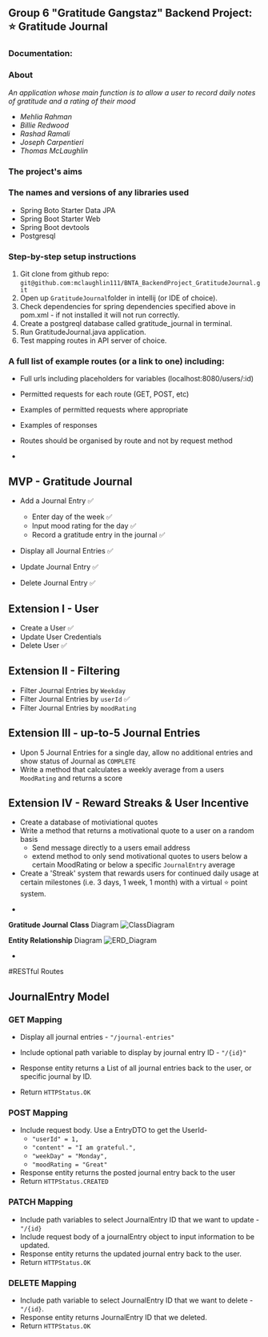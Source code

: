 ## Group 6 "Gratitude Gangstaz" Backend Project: ⭐️ Gratitude Journal
### Documentation:

### About
*An application whose main function is to allow a user to record daily notes of gratitude and a rating of their mood*

* *Mehlia Rahman*
* *Billie Redwood*
* *Rashad Ramali*
* *Joseph Carpentieri*
* *Thomas McLaughlin*



### The project's aims


### The names and versions of any libraries used
* Spring Boto Starter Data JPA
* Spring Boot Starter Web
* Spring Boot devtools
* Postgresql


### Step-by-step setup instructions

1. Git clone from github repo: `git@github.com:mclaughlin111/BNTA_BackendProject_GratitudeJournal.git`
2. Open up `GratitudeJournal`folder in intellij (or IDE of choice).
3. Check dependencies for spring dependencies specified above in pom.xml - if not installed it will not run correctly.
4. Create a postgreql database called gratitude_journal in terminal.
5. Run GratitudeJournal.java application.
6. Test mapping routes in API server of choice.



### A full list of example routes (or a link to one) including:

- Full urls including placeholders for variables (localhost:8080/users/:id)
- Permitted requests for each route (GET, POST, etc)
- Examples of permitted requests where appropriate
- Examples of responses
- Routes should be organised by route and not by request method

-


## MVP - Gratitude Journal

* Add a Journal Entry ✅
	* Enter day of the week ✅
	* Input mood rating	for the day ✅
	* Record a gratitude entry in the journal ✅
	

* Display all Journal Entries ✅
* Update Journal Entry ✅
* Delete Journal Entry ✅


## Extension I - User
* Create a User ✅
* Update User Credentials
* Delete User ✅

## Extension II - Filtering

* Filter Journal Entries by `Weekday`
* Filter Journal Entries by `userId` ✅
* Filter Journal Entries by `moodRating`

## Extension III - up-to-5 Journal Entries

* Upon 5 Journal Entries for a single day, allow no additional entries and show status of Journal as `COMPLETE`
* Write a method that calculates a weekly average from a users `MoodRating` and returns a score

## Extension IV - Reward Streaks & User Incentive
* Create a database of motiviational quotes
* Write a method that returns a motivational quote to a user on a random basis
	* Send message directly to a users email address
	* extend method to only send motivational quotes to users below a certain MoodRating or below a specific `JournalEntry` average 
* Create a 'Streak' system that rewards users for continued daily usage at certain milestones (i.e. 3 days, 1 week, 1 month) with a virtual ⭐️ point system.


-

**Gratitude Journal**
**Class** Diagram
![ClassDiagram](https://github.com/mclaughlin111/BNTA_BackendProject_GratitudeJournal/assets/47330113/e12a3ed9-67cb-4444-bb55-e81320860e70)

**Entity Relationship** Diagram
![ERD_Diagram](https://github.com/mclaughlin111/BNTA_BackendProject_GratitudeJournal/assets/47330113/c7c5e2df-315e-4325-a127-0cc33de2c833)

-


#RESTful Routes

## JournalEntry Model

### GET Mapping

* Display all journal entries - `"/journal-entries"`

* Include optional path variable to display by journal entry ID - `"/{id}"`
* Response entity returns a List of all journal entries back to the user, or specific journal by ID.
* Return `HTTPStatus.OK`

### POST Mapping

* Include request body. Use a EntryDTO to get the UserId- 
	* `"userId" = 1,`
	* `"content" = "I am grateful.",`
	* `"weekDay" = "Monday",`
	* `"moodRating = "Great"`
* Response entity returns the posted journal entry back to the user
* Return `HTTPStatus.CREATED`

	
### PATCH Mapping

* Include path variables to select JournalEntry ID that we want to update - `"/{id}`
* Include request body of a journalEntry object to input information to be updated.
* Response entity returns the updated journal entry back to the user.
* Return `HTTPStatus.OK`


### DELETE Mapping

* Include path variable to select JournalEntry ID that we want to delete - `"/{id}`.
* Response entity returns JournalEntry ID that we deleted.
* Return `HTTPStatus.OK`



